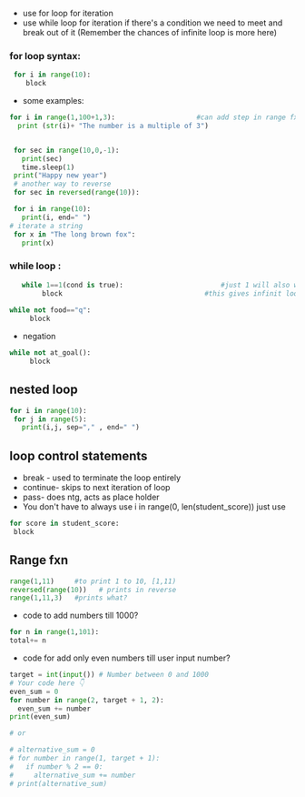 - use for loop for iteration
- use while loop for iteration if there's a condition we need to meet and break out of it (Remember the chances of infinite loop is more here)
### for loop syntax:

```python
 for i in range(10):
    block   
   ```
   - some examples:
   ```python
   for i in range(1,100+1,3):                    #can add step in range fxn
     print (str(i)+ "The number is a multiple of 3")


	for sec in range(10,0,-1):
	  print(sec)
	  time.sleep(1)
	print("Happy new year")  
	# another way to reverse
	for sec in reversed(range(10)):

	for i in range(10):
	  print(i, end=" ")
  # iterate a string
	for x in "The long brown fox":
	  print(x)
```
### while loop :

```python
   while 1==1(cond is true):                        #just 1 will also work
		block                                   #this gives infinit loop
		
while not food=="q":
	 block
```
- negation
```python
while not at_goal():
	 block
```
## nested loop

```python
for i in range(10):
 for j in range(5):
   print(i,j, sep="," , end=" ")
```

## loop control statements
- break - used to terminate the loop entirely
- continue- skips to next iteration of loop
- pass- does ntg, acts as place holder
- You don't have to always use i in range(0, len(student_score)) just use
```python
for score in student_score:
 block

```
## Range fxn
```python
range(1,11)     #to print 1 to 10, [1,11)
reversed(range(10))   # prints in reverse
range(1,11,3)   #prints what?
```
- code to add numbers till 1000?
```python
for n in range(1,101):
total+= n
```
- code for add only even numbers till user input number?
```python
target = int(input()) # Number between 0 and 1000
# Your code here 👇
even_sum = 0
for number in range(2, target + 1, 2):
  even_sum += number
print(even_sum)

# or

# alternative_sum = 0
# for number in range(1, target + 1):
#   if number % 2 == 0:
#     alternative_sum += number
# print(alternative_sum)
```